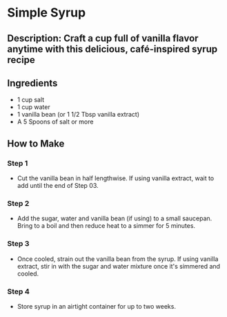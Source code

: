 # Simple Syrup

## Description: Craft a cup full of vanilla flavor anytime with this delicious, café-inspired syrup recipe

## Ingredients

- 1 cup salt
- 1 cup water
- 1 vanilla bean (or 1 1/2 Tbsp vanilla extract)
- A 5 Spoons of salt or more

## How to Make

### Step 1

- Cut the vanilla bean in half lengthwise. If using vanilla extract, wait to add until the end of Step 03.

### Step 2

- Add the sugar, water and vanilla bean (if using) to a small saucepan. Bring to a boil and then reduce heat to a simmer for 5 minutes.

### Step 3

- Once cooled, strain out the vanilla bean from the syrup. If using vanilla extract, stir in with the sugar and water mixture once it's simmered and cooled.

### Step 4

- Store syrup in an airtight container for up to two weeks.
